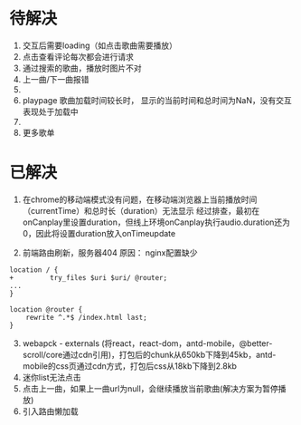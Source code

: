 # 待解决

1. 交互后需要loading（如点击歌曲需要播放）
2. 点击查看评论每次都会进行请求
3. 通过搜索的歌曲，播放时图片不对
4. 上一曲/下一曲报错
5. 
6. playpage 歌曲加载时间较长时， 显示的当前时间和总时间为NaN，没有交互表现处于加载中
7. 
8. 更多歌单



# 已解决
1. 在chrome的移动端模式没有问题，在移动端浏览器上当前播放时间（currentTime）和总时长（duration）无法显示
经过排查，最初在onCanplay里设置duration，但线上环境onCanplay执行audio.duration还为0，因此将设置duration放入onTimeupdate

2. 前端路由刷新，服务器404
原因： nginx配置缺少
```
location / {
+	      try_files $uri $uri/ @router;
...
}

location @router {
    rewrite ^.*$ /index.html last;
}
```
3. webapck - externals (将react，react-dom，antd-mobile，@better-scroll/core通过cdn引用)，打包后的chunk从650kb下降到45kb，antd-mobile的css页通过cdn方式，打包后css从18kb下降到2.8kb
4. 迷你list无法点击
5. 点击上一曲，如果上一曲url为null，会继续播放当前歌曲(解决方案为暂停播放)
6. 引入路由懒加载